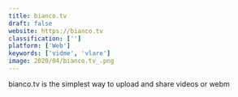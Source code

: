 ```yaml
---
title: bianco.tv
draft: false 
website: https://bianco.tv
classification: ['']
platform: ['Web']
keywords: ['vidme', 'vlare']
image: 2020/04/bianco.tv_.png
---
```

bianco.tv is the simplest way to upload and share videos or webm